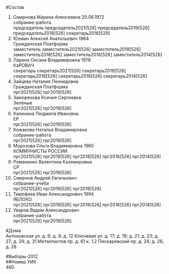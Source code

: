 #Состав  
1. Смирнова Марина Алексеевна 20.06.1972  
    собрание-работа  
    председатель председатель2021[526] председатель2019[526] председатель2018[526] секретарь2016[529]  
2. Юхмин Алексей Анатольевич 1964  
    Гражданская Платформа  
    заместитель заместитель2021[526] заместитель2019[526] заместитель2018[526] заместитель2016[526] заместитель2014[526]  
3. Ларина Оксана Владимировна 1976  
    КаРОВАЧ  
    секретарь секретарь2021[526] секретарь2019[526] секретарь2018[526] секретарь2016[526] секретарь2014[526]  
4. Зайцева Наталия Леонидовна  
    Гражданская Платформа  
    прг2021[526] прг2019[526]  
5. Заморенова Ксения Сергеевна  
    Зелёные  
    прг2021[526] прг2019[526]  
6. Калинина Людмила Ивановна  
    ЕР  
    прг2021[526] прг2019[526]  
7. Кожакова Наталья Владимировна  
    собрание-работа  
    прг2021[526] прг2019[526]  
8. Морозова Ольга Владимировна 1960  
    КОММУНИСТЫ РОССИИ  
    прг2021[526] прг2019[526] прг2018[526] прг2016[526] прг2014[526]  
9. Романенко Валентина Каземировна  
    СР  
    прг2021[526] прг2019[526]  
10. Смирнов Андрей Евгеньевич  
    собрание-учеба  
    прг2021[526] прг2019[526] прг2018[526]  
11. Тимофеев Иван Александрович 1994  
    ЯБЛОКО  
    прг2021[526] прг2019[526] прг2018[526] прг2016[526] прг2014[526]  
12. Уваров Вадим Александрович  
    собрание-работа  
    прг2021[526] прг2019[526]  

#Дома  
Антоновская ул. д. 6; д. 9; д. 12 Ключевая ул. д. 17; д. 19; д. 21; д. 23; д. 27; д. 29; д. 31 Металлистов пр. д. 61 к. 1,2 Пискаревский пр. д. 24; д. 26; д. 28  
  
#Выборы-2012  
##Номер УИК  
460  
